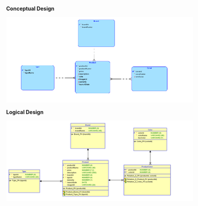 **Conceptual Design**

![ConceptualDesign](https://github.com/INT221-014-027-118/database/blob/master/ConceptualDesign.PNG?raw=true)


**Logical Design**

![LogicalDesign](https://github.com/INT221-014-027-118/database/blob/master/LogicalDesign.PNG?raw=true)
